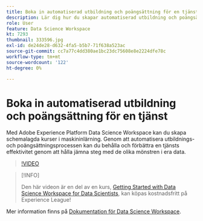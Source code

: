 ```yaml
---
title: Boka in automatiserad utbildning och poängsättning för en tjänst
description: Lär dig hur du skapar automatiserad utbildning och poängsättning för en tjänst i Data Science Workspace.
role: User
feature: Data Science Workspace
kt: 7293
thumbnail: 333596.jpg
exl-id: de24de28-d632-4fa5-b5b7-71f638a523ac
source-git-commit: cc7a77c4dd380ae1bc23dc75608e8e2224dfe78c
workflow-type: tm+mt
source-wordcount: '122'
ht-degree: 0%

---
```


# Boka in automatiserad utbildning och poängsättning för en tjänst

Med Adobe Experience Platform Data Science Workspace kan du skapa schemalagda kurser i maskininlärning. Genom att automatisera utbildnings- och poängsättningsprocessen kan du behålla och förbättra en tjänsts effektivitet genom att hålla jämna steg med de olika mönstren i era data.

>[!VIDEO](https://video.tv.adobe.com/v/333596?quality=12&learn=on)

>[!INFO]
>
> Den här videon är en del av en kurs, [Getting Started with Data Science Workspace for Data Scientists](https://experienceleague.adobe.com/?recommended=ExperiencePlatform-U-1-2021.1.dsw), kan köpas kostnadsfritt på Experience League!

Mer information finns på [Dokumentation för Data Science Workspace](https://experienceleague.adobe.com/docs/experience-platform/data-science-workspace/home.html).